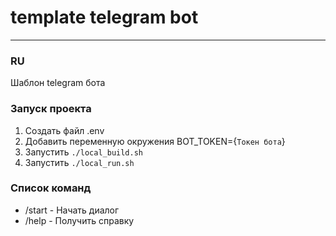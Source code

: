 # template telegram bot

***

### RU
Шаблон telegram бота

### Запуск проекта

1. Создать файл .env
2. Добавить переменную окружения BOT_TOKEN={`Токен бота`}
3. Запустить ```./local_build.sh```
4. Запустить ```./local_run.sh```

### Список команд

- /start - Начать диалог
- /help - Получить справку
